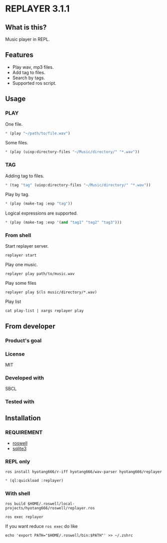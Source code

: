 # REPLAYER 3.1.1
## What is this?
Music player in REPL.

## Features

* Play wav, mp3 files.
* Add tag to files.
* Search by tags.
* Supported ros script.

## Usage
### PLAY

One file.

```lisp
* (play "~/path/to/file.wav")
```
Some files.

```lisp
* (play (uiop:directory-files "~/Music/directory/" "*.wav"))
```

### TAG
Adding tag to files.

```lisp
* (tag "tag" (uiop:directory-files "~/Music/directory/" "*.wav"))
```

Play by tag.

```lisp
* (play (make-tag :exp "tag"))
```

Logical expressions are supported.

```lisp
* (play (make-tag :exp '(and "tag1" "tag2" "tag3")))
```

### From shell
Start replayer server.

```shell
replayer start
```

Play one music.

```shell
replayer play path/to/music.wav
```

Play some files

```shell
replayer play $(ls music/directory/*.wav)
```

Play list

```shell
cat play-list | xargs replayer play
```

## From developer

### Product's goal

### License
MIT

### Developed with
SBCL

### Tested with

## Installation
### REQUIREMENT

* [roswell](https://github.com/roswell/roswell)
* [sqlite3](https://sqlite.org/index.html)

### REPL only

```shell
ros install hyotang666/r-iff hyotang666/wav-parser hyotang666/replayer
```

```lisp
* (ql:quickload :replayer)
```

### With shell

```shell
ros build $HOME/.roswell/local-projects/hyotang666/roswell/replayer.ros

ros exec replayer
```

If you want reduce `ros exec` do like

```shell
echo 'export PATH="$HOME/.roswell/bin:$PATH"' >> ~/.zshrc
```
